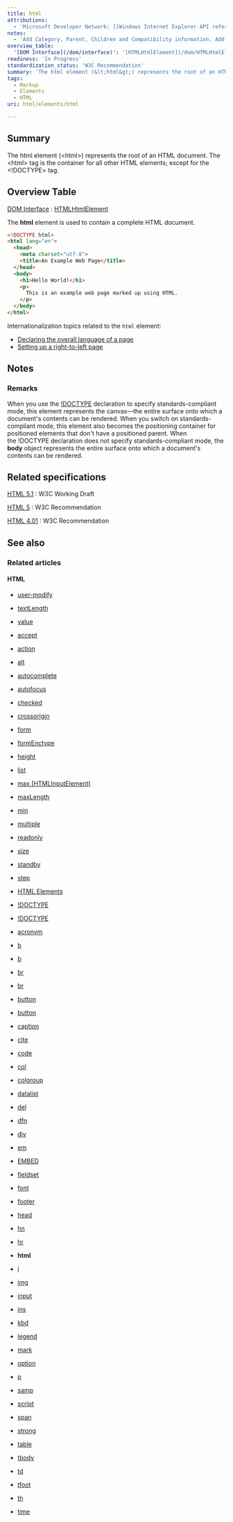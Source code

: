 ```yaml
---
title: html
attributions:
  - 'Microsoft Developer Network: [[Windows Internet Explorer API reference](http://msdn.microsoft.com/en-us/library/ie/hh828809%28v=vs.85%29.aspx) Article]'
notes:
  - 'Add Category, Parent, Children and Compatibility information. Add HTML information section. Complete Events section.'
overview_table:
  '[DOM Interface](/dom/interface)': '[HTMLHtmlElement](/dom/HTMLHtmlElement)'
readiness: 'In Progress'
standardization_status: 'W3C Recommendation'
summary: 'The html element (&lt;html&gt;) represents the root of an HTML document. The &lt;html&gt; tag is the container for all other HTML elements; except for the &lt;!DOCTYPE&gt; tag.'
tags:
  - Markup
  - Elements
  - HTML
uri: html/elements/html

---
```

## <span>Summary</span>

The html element (&lt;html&gt;) represents the root of an HTML document. The &lt;html&gt; tag is the container for all other HTML elements; except for the &lt;!DOCTYPE&gt; tag.

## <span>Overview Table</span>

[DOM Interface](/dom/interface)
:   [HTMLHtmlElement](/dom/HTMLHtmlElement)

The **html** element is used to contain a complete HTML document.

``` html
<!DOCTYPE html>
<html lang="en">
  <head>
    <meta charset="utf-8">
    <title>An Example Web Page</title>
  </head>
  <body>
    <h1>Hello World!</h1>
    <p>
      This is an example web page marked up using HTML.
    </p>
  </body>
</html>
```

Internationalization topics related to the `html` element:

-   [Declaring the overall language of a page](http://www.w3.org/International/techniques/authoring-html#textprocessing)
-   [Setting up a right-to-left page](http://www.w3.org/International/techniques/authoring-html#using)

## <span>Notes</span>

### <span>Remarks</span>

When you use the [!DOCTYPE](/html/elements/!DOCTYPE) declaration to specify standards-compliant mode, this element represents the canvas—the entire surface onto which a document's contents can be rendered. When you switch on standards-compliant mode, this element also becomes the positioning container for positioned elements that don't have a positioned parent. When the !DOCTYPE declaration does not specify standards-compliant mode, the **body** object represents the entire surface onto which a document's contents can be rendered.

## <span>Related specifications</span>

[HTML 5.1](http://www.w3.org/TR/html51/semantics.html#the-html-element)
:   W3C Working Draft

[HTML 5](http://www.w3.org/TR/html5/semantics.html#the-html-element)
:   W3C Recommendation

[HTML 4.01](http://www.w3.org/TR/html401/struct/global.html#edef-HTML)
:   W3C Recommendation

## <span>See also</span>

### <span>Related articles</span>

#### <span>HTML</span>

-   [user-modify](/css/properties/user-modify)

-   [textLength](/dom/HTMLTextAreaElement/textLength)

-   [value](/dom/HTMLTextAreaElement/value)

-   [accept](/html/attributes/accept)

-   [action](/html/attributes/action)

-   [alt](/html/attributes/alt)

-   [autocomplete](/html/attributes/autocomplete)

-   [autofocus](/html/attributes/autofocus)

-   [checked](/html/attributes/checked)

-   [crossorigin](/html/attributes/crossorigin)

-   [form](/html/attributes/form)

-   [formEnctype](/html/attributes/formEnctype)

-   [height](/html/attributes/height)

-   [list](/html/attributes/list)

-   [max (HTMLInputElement)](/html/attributes/max_(HTMLInputElement))

-   [maxLength](/html/attributes/maxLength)

-   [min](/html/attributes/min)

-   [multiple](/html/attributes/multiple)

-   [readonly](/html/attributes/readonly)

-   [size](/html/attributes/size)

-   [standby](/html/attributes/standby)

-   [step](/html/attributes/step)

-   [HTML Elements](/html/elements)

-   [!DOCTYPE](/html/elements/!DOCTYPE)

-   [!DOCTYPE](/html/elements/!DOCTYPE/ja)

-   [acronym](/html/elements/acronym)

-   [b](/html/elements/b)

-   [b](/html/elements/b/ja)

-   [br](/html/elements/br)

-   [br](/html/elements/br/ja)

-   [button](/html/elements/button)

-   [button](/html/elements/button/ja)

-   [caption](/html/elements/caption)

-   [cite](/html/elements/cite)

-   [code](/html/elements/code)

-   [col](/html/elements/col)

-   [colgroup](/html/elements/colgroup)

-   [datalist](/html/elements/datalist)

-   [del](/html/elements/del)

-   [dfn](/html/elements/dfn)

-   [div](/html/elements/div)

-   [em](/html/elements/em)

-   [EMBED](/html/elements/embed)

-   [fieldset](/html/elements/fieldset)

-   [font](/html/elements/font)

-   [footer](/html/elements/footer)

-   [head](/html/elements/head)

-   [hn](/html/elements/hn)

-   [hr](/html/elements/hr)

-   **html**

-   [i](/html/elements/i)

-   [img](/html/elements/img)

-   [input](/html/elements/input)

-   [ins](/html/elements/ins)

-   [kbd](/html/elements/kbd)

-   [legend](/html/elements/legend)

-   [mark](/html/elements/mark)

-   [option](/html/elements/option)

-   [p](/html/elements/p)

-   [samp](/html/elements/samp)

-   [script](/html/elements/script)

-   [span](/html/elements/span)

-   [strong](/html/elements/strong)

-   [table](/html/elements/table)

-   [tbody](/html/elements/tbody)

-   [td](/html/elements/td)

-   [tfoot](/html/elements/tfoot)

-   [th](/html/elements/th)

-   [time](/html/elements/time)
